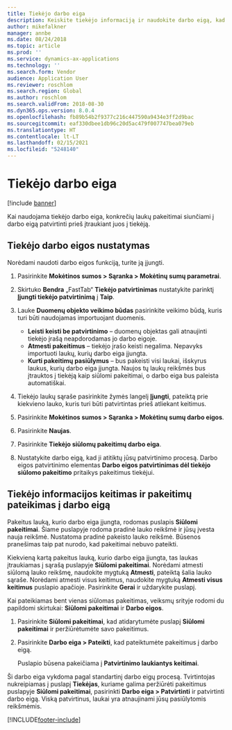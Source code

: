 ```yaml
---
title: Tiekėjo darbo eiga
description: Keiskite tiekėjo informaciją ir naudokite darbo eigą, kad ją patvirtintumėte.
author: mikefalkner
manager: annbe
ms.date: 08/24/2018
ms.topic: article
ms.prod: ''
ms.service: dynamics-ax-applications
ms.technology: ''
ms.search.form: Vendor
audience: Application User
ms.reviewer: roschlom
ms.search.region: Global
ms.author: roschlom
ms.search.validFrom: 2018-08-30
ms.dyn365.ops.version: 8.0.4
ms.openlocfilehash: fb89b54b2f9377c216c447590a9434e3ff2d9bac
ms.sourcegitcommit: eaf330dbee1db96c20d5ac479f007747bea079eb
ms.translationtype: HT
ms.contentlocale: lt-LT
ms.lasthandoff: 02/15/2021
ms.locfileid: "5248140"
---
```

# <a name="vendor-workflow"></a>Tiekėjo darbo eiga

[!include [banner](../includes/banner.md)]

Kai naudojama tiekėjo darbo eiga, konkrečių laukų pakeitimai siunčiami į darbo eigą patvirtinti prieš įtraukiant juos į tiekėją.

## <a name="set-up-the-vendor-workflow"></a>Tiekėjo darbo eigos nustatymas

Norėdami naudoti darbo eigos funkciją, turite ją įjungti.

1. Pasirinkite **Mokėtinos sumos \> Sąranka \> Mokėtinų sumų parametrai**.
2. Skirtuko **Bendra** „FastTab“ **Tiekėjo patvirtinimas** nustatykite parinktį **Įjungti tiekėjo patvirtinimą** į **Taip**.
3. Lauke **Duomenų objekto veikimo būdas** pasirinkite veikimo būdą, kuris turi būti naudojamas importuojant duomenis.

    - **Leisti keisti be patvirtinimo** – duomenų objektas gali atnaujinti tiekėjo įrašą neapdorodamas jo darbo eigoje.
    - **Atmesti pakeitimus** – tiekėjo įrašo keisti negalima. Nepavyks importuoti laukų, kurių darbo eiga įjungta.
    - **Kurti pakeitimų pasiūlymus** – bus pakeisti visi laukai, išskyrus laukus, kurių darbo eiga įjungta. Naujos tų laukų reikšmės bus įtrauktos į tiekėją kaip siūlomi pakeitimai, o darbo eiga bus paleista automatiškai.

4. Tiekėjo laukų sąraše pasirinkite žymės langelį **Įjungti**, pateiktą prie kiekvieno lauko, kuris turi būti patvirtintas prieš atliekant keitimus.
5. Pasirinkite **Mokėtinos sumos \> Sąranka \> Mokėtinų sumų darbo eigos**.
6. Pasirinkite **Naujas**.
7. Pasirinkite **Tiekėjo siūlomų pakeitimų darbo eiga**. 
8. Nustatykite darbo eigą, kad ji atitiktų jūsų patvirtinimo procesą. Darbo eigos patvirtinimo elementas **Darbo eigos patvirtinimas dėl tiekėjo siūlomo pakeitimo** pritaikys pakeitimus tiekėjui.

## <a name="change-vendor-information-and-submit-the-changes-to-the-workflow"></a>Tiekėjo informacijos keitimas ir pakeitimų pateikimas į darbo eigą

Pakeitus lauką, kurio darbo eiga įjungta, rodomas puslapis **Siūlomi pakeitimai**. Šiame puslapyje rodoma pradinė lauko reikšmė ir jūsų įvesta nauja reikšmė. Nustatoma pradinė pakeisto lauko reikšmė. Būsenos pranešimas taip pat nurodo, kad pakeitimai nebuvo pateikti. 

Kiekvieną kartą pakeitus lauką, kurio darbo eiga įjungta, tas laukas įtraukiamas į sąrašą puslapyje **Siūlomi pakeitimai**. Norėdami atmesti siūlomą lauko reikšmę, naudokite mygtuką **Atmesti**, pateiktą šalia lauko sąraše. Norėdami atmesti visus keitimus, naudokite mygtuką **Atmesti visus keitimus** puslapio apačioje. Pasirinkite **Gerai** ir uždarykite puslapį.

Kai pateikiamas bent vienas siūlomas pakeitimas, veiksmų srityje rodomi du papildomi skirtukai: **Siūlomi pakeitimai** ir **Darbo eigos**.

1. Pasirinkite **Siūlomi pakeitimai**, kad atidarytumėte puslapį **Siūlomi pakeitimai** ir peržiūrėtumėte savo pakeitimus.
2. Pasirinkite **Darbo eiga \> Pateikti**, kad pateiktumėte pakeitimus į darbo eigą.

    Puslapio būsena pakeičiama į **Patvirtinimo laukiantys keitimai**.

Ši darbo eiga vykdoma pagal standartinį darbo eigų procesą. Tvirtintojas nukreipiamas į puslapį **Tiekėjas**, kuriame galima peržiūrėti pakeitimus puslapyje **Siūlomi pakeitimai**, pasirinkti **Darbo eiga \> Patvirtinti** ir patvirtinti darbo eigą. Viską patvirtinus, laukai yra atnaujinami jūsų pasiūlytomis reikšmėmis.


[!INCLUDE[footer-include](../../includes/footer-banner.md)]